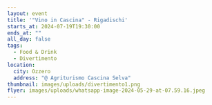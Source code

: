 ```yaml
---
layout: event
title: '"Vino in Cascina" - Rigadischi'
starts_at: 2024-07-19T19:30:00
ends_at: ""
all_day: false
tags:
  - Food & Drink
  - Divertimento
location:
  city: Ozzero
  address: "@ Agriturismo Cascina Selva"
thumbnail: images/uploads/divertimento1.png
flyer: images/uploads/whatsapp-image-2024-05-29-at-07.59.16.jpeg
---
```

